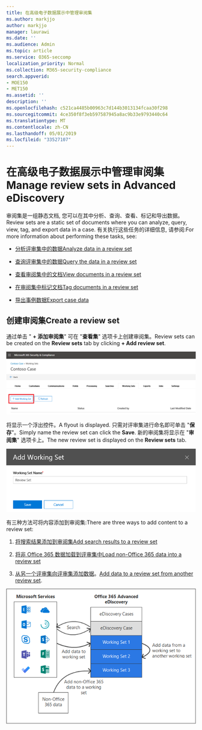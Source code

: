 ```yaml
---
title: 在高级电子数据展示中管理审阅集
ms.author: markjjo
author: markjjo
manager: laurawi
ms.date: ''
ms.audience: Admin
ms.topic: article
ms.service: O365-seccomp
localization_priority: Normal
ms.collection: M365-security-compliance
search.appverid:
- MOE150
- MET150
ms.assetid: ''
description: ''
ms.openlocfilehash: c521ca4485b00963c7d144b3013134fcaa30f298
ms.sourcegitcommit: 4ce350f8f3eb597587945a8ac9b33e9793440c64
ms.translationtype: MT
ms.contentlocale: zh-CN
ms.lasthandoff: 05/01/2019
ms.locfileid: "33527107"
---
```

# <a name="manage-review-sets-in-advanced-ediscovery"></a><span data-ttu-id="c6540-102">在高级电子数据展示中管理审阅集</span><span class="sxs-lookup"><span data-stu-id="c6540-102">Manage review sets in Advanced eDiscovery</span></span>

<span data-ttu-id="c6540-103">审阅集是一组静态文档, 您可以在其中分析、查询、查看、标记和导出数据。</span><span class="sxs-lookup"><span data-stu-id="c6540-103">Review sets are a static set of documents where you can analyze, query, view, tag, and export data in a case.</span></span> <span data-ttu-id="c6540-104">有关执行这些任务的详细信息, 请参阅:</span><span class="sxs-lookup"><span data-stu-id="c6540-104">For more information about performing these tasks, see:</span></span>

- [<span data-ttu-id="c6540-105">分析评审集中的数据</span><span class="sxs-lookup"><span data-stu-id="c6540-105">Analyze data in a review set</span></span>](analyzing-data-in-review-set.md)

- [<span data-ttu-id="c6540-106">查询评审集中的数据</span><span class="sxs-lookup"><span data-stu-id="c6540-106">Query the data in a review set</span></span>](review-set-search.md)

- [<span data-ttu-id="c6540-107">查看审阅集中的文档</span><span class="sxs-lookup"><span data-stu-id="c6540-107">View documents in a review set</span></span>](view-documents-in-review-set.md)

- [<span data-ttu-id="c6540-108">在审阅集中标记文档</span><span class="sxs-lookup"><span data-stu-id="c6540-108">Tag documents in a review set</span></span>](tagging-documents.md)

- [<span data-ttu-id="c6540-109">导出事例数据</span><span class="sxs-lookup"><span data-stu-id="c6540-109">Export case data</span></span>](exporting-data-ediscover20.md)

## <a name="create-a-review-set"></a><span data-ttu-id="c6540-110">创建审阅集</span><span class="sxs-lookup"><span data-stu-id="c6540-110">Create a review set</span></span>

<span data-ttu-id="c6540-111">通过单击 " **+ 添加审阅集**" 可在 "**查看集**" 选项卡上创建审阅集。</span><span class="sxs-lookup"><span data-stu-id="c6540-111">Review sets can be created on the **Review sets** tab by clicking **+ Add review set**.</span></span>

![添加审阅集](../media/f45c51d9-585d-47d1-b7fb-0288715e0b6a.png)

<span data-ttu-id="c6540-113">将显示一个浮出控件。</span><span class="sxs-lookup"><span data-stu-id="c6540-113">A flyout is displayed.</span></span>  <span data-ttu-id="c6540-114">只需对评审集进行命名即可单击 "**保存**"。</span><span class="sxs-lookup"><span data-stu-id="c6540-114">Simply name the review set can click the **Save**.</span></span>  <span data-ttu-id="c6540-115">新的审阅集将显示在 "**审阅集**" 选项卡上。</span><span class="sxs-lookup"><span data-stu-id="c6540-115">The new review set is displayed on the **Review sets** tab.</span></span>

![添加审阅集浮出控件](../media/5e5c99f8-42ca-4c2f-960f-f1a5709569d1.png)

<span data-ttu-id="c6540-117">有三种方法可将内容添加到审阅集:</span><span class="sxs-lookup"><span data-stu-id="c6540-117">There are three ways to add content to a review set:</span></span>

1. [<span data-ttu-id="c6540-118">将搜索结果添加到审阅集</span><span class="sxs-lookup"><span data-stu-id="c6540-118">Add search results to a review set</span></span>](add-data-to-review-set.md)

2. [<span data-ttu-id="c6540-119">将非 Office 365 数据加载到评审集中</span><span class="sxs-lookup"><span data-stu-id="c6540-119">Load non-Office 365 data into a review set</span></span>](load-non-office365-data.md)

3. <span data-ttu-id="c6540-120">[从另一个评审集向评审集添加数据](add-data-to-review-set-from-another-review-set.md)。</span><span class="sxs-lookup"><span data-stu-id="c6540-120">[Add data to a review set from another review set](add-data-to-review-set-from-another-review-set.md).</span></span>

![评审集](../media/1f1f4efd-c03b-4255-bc3d-df358e56549c.png)
